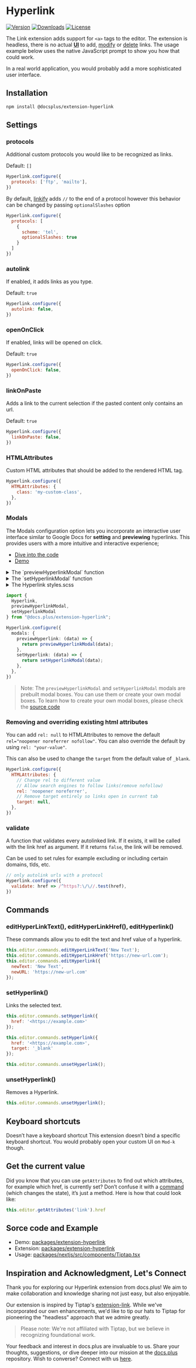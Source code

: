 # Hyperlink

[![Version](https://img.shields.io/npm/v/@docs.plus/extension-hyperlink.svg?label=version)](https://www.npmjs.com/package/@docs.plus/extension-hyperlink)
[![Downloads](https://img.shields.io/npm/dm/@docs.plus/extension-hyperlink.svg)](https://npmcharts.com/compare/@docs.plus/extension-hyperlink)
[![License](https://img.shields.io/npm/l/@docs.plus/extension-hyperlink.svg)](https://www.npmjs.com/package/@docs.plus/extension-hyperlink)

The Link extension adds support for `<a>` tags to the editor. The extension is headless, there is no actual <u>**UI**</u> to add, <u>modify</u> or <u>delete</u> links. The usage example below uses the native JavaScript prompt to show you how that could work.

In a real world application, you would probably add a more sophisticated user interface.

## Installation

````sh
npm install @docsplus/extension-hyperlink
````

## Settings

### protocols

Additional custom protocols you would like to be recognized as links.

Default: `[]`

````js
Hyperlink.configure({
  protocols: ['ftp', 'mailto'],
})
````

By default, [linkify](https://linkify.js.org/docs/) adds `//` to the end of a protocol however this behavior can be changed by passing `optionalSlashes` option

````js
Hyperlink.configure({
  protocols: [
    {
      scheme: 'tel',
      optionalSlashes: true
    }
  ]
})
````

### autolink

If enabled, it adds links as you type.

Default: `true`

````js
Hyperlink.configure({
  autolink: false,
})
````

### openOnClick

If enabled, links will be opened on click.

Default: `true`

````js
Hyperlink.configure({
  openOnClick: false,
})
````

### linkOnPaste

Adds a link to the current selection if the pasted content only contains an url.

Default: `true`

````js
Hyperlink.configure({
  linkOnPaste: false,
})
````

### HTMLAttributes

Custom HTML attributes that should be added to the rendered HTML tag.

````js
Hyperlink.configure({
  HTMLAttributes: {
    class: 'my-custom-class',
  },
})
````

### Modals

The Modals configuration option lets you incorporate an interactive user interface similar to Google Docs for **setting** and **previewing** hyperlinks. This provides users with a more intuitive and interactive experience;

- [Dive into the code](https://github.com/HMarzban/extension-hyperlink/blob/4f37ffa18237f10d76c316844b1c2ab20b751fe9/packages/nextjs/src/components/Tiptap.tsx#L21-L28)
- [Demo](https://github.com/HMarzban/extension-hyperlink#test-drive-with-our-demo-)

<details>
<summary>The `previewHyperlinkModal` function</summary>

```ts
function previewHyperlinkModal(options) {
  const href = options.link.href;

  const hyperlinkModal = document.createElement("div");
  const removeButton = document.createElement("button");
  const copyButton = document.createElement("button");

  const newBubble = document.createElement("div");
  newBubble.classList.add("hyperlink-preview-modal__metadata");

  const hrefTitle = document.createElement("a");
  hrefTitle.setAttribute("target", "_blank");
  hrefTitle.setAttribute("rel", "noreferrer");
  hrefTitle.setAttribute("href", href);
  hrefTitle.innerText = href;

  newBubble.append(hrefTitle);

  hyperlinkModal.classList.add("hyperlink-preview-modal");

  removeButton.classList.add("hyperlink-preview-modal__remove-button");
  removeButton.innerHTML = "remove";

  copyButton.classList.add("hyperlink-preview-modal__copy-button");
  copyButton.innerHTML = "copy";

  removeButton.addEventListener("click", () => {
    options.tippy.hide();
    return options.editor.chain().focus().unsetHyperlink().run();
  });

  copyButton.addEventListener("click", () => {
    options.tippy.hide();
    navigator.clipboard.writeText(href);
  });

  hyperlinkModal.append(newBubble, copyButton, removeButton);

  return hyperlinkModal;
}

```

</details>

<details>
<summary>The `setHyperlinkModal` function</summary>

```ts
import { Editor } from "@tiptap/core";
import { find } from "linkifyjs";

let tooltip = undefined;

function setHyperlinkModal(options) {
  // Create the tooltip instance
  if (!tooltip) tooltip = new options.Tooltip(options);

  // Initialize the tooltip
  let { tippyModal } = tooltip.init();

  const hyperlinkModal = document.createElement("div");
  const buttonsWrapper = document.createElement("div");
  const inputsWrapper = document.createElement("div");

  hyperlinkModal.classList.add("hyperlink-set-modal");

  buttonsWrapper.classList.add("hyperlink-set-modal__buttons-wrapper");
  inputsWrapper.classList.add("hyperlink-set-modal__inputs-wrapper");

  // create a form that contain url input and a button for submit
  const form = document.createElement("form");
  const input = document.createElement("input");
  const button = document.createElement("button");

  input.setAttribute("type", "text");
  input.setAttribute("placeholder", "https://example.com");
  button.setAttribute("type", "submit");
  button.innerText = "Submit";

  inputsWrapper.append(input);
  buttonsWrapper.append(button);
  form.append(inputsWrapper, buttonsWrapper);

  hyperlinkModal.append(form);

  tippyModal.innerHTML = "";
  tippyModal.append(hyperlinkModal);
  tooltip.update(options.editor.view, {
    arrow: options.roundArrow,
  });

  // make sure
  setTimeout(() => input.focus();, 100);

  // event listenr for submit button
  form.addEventListener("submit", (event) => {
    event.preventDefault();
    const url = input.value;

    if (!url) return;

    const sanitizeURL = find(url)
      .filter((link) => link.isLink)
      .filter((link) => {
        if (options.validate) {
          return options.validate(link.value);
        }
        return true;
      })
      .at(0);

    if (!sanitizeURL?.href) return;

    tooltip?.hide();

    return options.editor
      .chain()
      .setMark(options.extentionName, { href: sanitizeURL.href })
      .setMeta("preventautohyperlink", true)
      .run();
  });
}
```

</details>


<details>
<summary>The Hyperlink styles.scss</summary>

```scss
.tippy-box {
  .hyperlink-preview-modal,
  .hyperlink-set-modal,
  .hyperlink-edit-modal {
    background-color: #fff;
    border-radius: 10px;
    border: 1px solid #dadce0;
    display: flex;
    align-items: center;
    justify-content: space-between;
    padding: 6px 6px;
    box-shadow: 0 1px 3px 1px rgba(60, 64, 67, 0.15);
    margin-top: -6px;

    &__metadata {
      width: 200px;
      display: flex;
      align-items: center;
      justify-content: flex-end;
      flex-direction: row-reverse;
      a {
        font-size: 0.9rem;
        margin-right: 6px;
        white-space: nowrap;
        overflow: hidden;
        text-overflow: ellipsis;
      }
      img {
        width: 18px;
        height: 18px;
        border-radius: 50%;
        margin-right: 8px;
      }
    }

    &__remove-button,
    &__edit-button,
    &__copy-button,
    &__apply-button {
      width: 30px;
      height: 30px;
      border-radius: 50%;
      margin: 0 0.25rem;
      display: flex;
      align-items: center;
      justify-content: center;
      transition: background-color 0.1s ease-in-out;
      &:hover {
        background-color: #eee;
      }
      > svg {
        width: 16px;
        height: 16px;
      }
    }

    form {
      display: flex;
      align-items: flex-end;
      width: 100%;
      input {
        border: 1px solid #dadce0;
        border-radius: 6px;
        padding: 0.4rem 0.8rem;
        margin-bottom: 0.2rem;
        width: 100%;
        &:last-of-type {
          margin-bottom: 0;
        }
      }
      .hyperlink-set-modal__buttons-wrapper,
      .hyperlink-edit-modal__buttons-wrapper {
        margin-left: 8px;
        button {
          border-radius: 6px;
          padding: 4px 14px;
          width: 70px;
          margin-bottom: 0.2rem;
          color: #1a73e8;
          &:hover {
            background: rgba(26, 115, 232, 0.04);
            color: #174ea6;
          }
        }
      }
    }
  }

  .tippy-svg-arrow {
    top: -6px !important;
  }
}
```

</details>


````ts
import {
  Hyperlink,
  previewHyperlinkModal,
  setHyperlinkModal
} from "@docs.plus/extension-hyperlink";

Hyperlink.configure({
  modals: {
    previewHyperlink: (data) => {
      return previewHyperlinkModal(data);
    },
    setHyperlink: (data) => {
      return setHyperlinkModal(data);
    },
  },
})
````

> Note: The `previewHyperlinkModal` and `setHyperlinkModal` modals are prebuilt modal boxes. You can use them or create your own modal boxes. To learn how to create your own modal boxes, please check the [source code](https://github.com/HMarzban/extension-hyperlink/tree/main/packages/extension-hyperlink/src/modals)

<Su>



### Removing and overriding existing html attributes

You can add `rel: null` to HTMLAttributes to remove the default `rel="noopener noreferrer nofollow"`. You can also override the default by using `rel: "your-value"`.

This can also be used to change the `target` from the default value of `_blank`.

````js
Hyperlink.configure({
  HTMLAttributes: {
    // Change rel to different value
    // Allow search engines to follow links(remove nofollow)
    rel: 'noopener noreferrer',
    // Remove target entirely so links open in current tab
    target: null,
  },
})
````

### validate

A function that validates every autolinked link. If it exists, it will be called with the link href as argument. If it returns `false`, the link will be removed.

Can be used to set rules for example excluding or including certain domains, tlds, etc.

````js
// only autolink urls with a protocol
Hyperlink.configure({
  validate: href => /^https?:\/\//.test(href),
})
````

## Commands

### editHyperLinkText(), editHyperLinkHref(), editHyperlink()

These commands allow you to edit the text and href value of a hyperlink.

```js
this.editor.commands.editHyperLinkText('New Text');
this.editor.commands.editHyperLinkHref('https://new-url.com');
this.editor.commands.editHyperlink({
  newText: 'New Text',
  newURL: 'https://new-url.com'
});
```

### setHyperlink()

Links the selected text.

````js
this.editor.commands.setHyperlink({
  href: '<https://example.com>'
});

this.editor.commands.setHyperlink({
  href: '<https://example.com>',
  target: '_blank'
});

this.editor.commands.unsetHyperlink();
````

### unsetHyperlink()

Removes a Hyperlink.

````js
this.editor.commands.unsetHyperlink();
````

## Keyboard shortcuts

Doesn’t have a keyboard shortcut
This extension doesn’t bind a specific keyboard shortcut. You would probably open your custom UI on `Mod-k` though.

## Get the current value

Did you know that you can use `getAttributes` to find out which attributes, for example which href, is currently set? Don’t confuse it with a <u>command</u> (which changes the state), it’s just a method. Here is how that could look like:

```js
this.editor.getAttributes('link').href
```

## Sorce code and Example

- Demo:
[packages/extension-hyperlink](https://github.com/HMarzban/extension-hyperlink)
- Extension:
[packages/extension-hyperlink](https://github.com/HMarzban/extension-hyperlink/tree/main/packages/extension-hyperlink)
- Usage:  [packages/nextjs/src/components/Tiptap.tsx](https://github.com/HMarzban/extension-hyperlink/blob/59f45eba1886202f4840eb2112c34574c16fe68a/packages/nextjs/src/components/Tiptap.tsx#L19-L29)

## Inspiration and Acknowledgment, Let's Connect

Thank you for exploring our Hyperlink extension from docs.plus! We aim to make collaboration and knowledge sharing not just easy, but also enjoyable.

Our extension is inspired by Tiptap's [extension-link](https://github.com/ueberdosis/tiptap/tree/main/packages/extension-link). While we've incorporated our own enhancements, we'd like to tip our hats to Tiptap for pioneering the "headless" approach that we admire greatly.
> Please note: We're not affiliated with Tiptap, but we believe in recognizing foundational work.

Your feedback and interest in docs.plus are invaluable to us. Share your thoughts, suggestions, or dive deeper into our mission at the [docs.plus](https://github.com/docs-plus/docs.plus) repository. Wish to converse? Connect with us [here](https://github.com/docs-plus/docs.plus#-connect-with-us).
